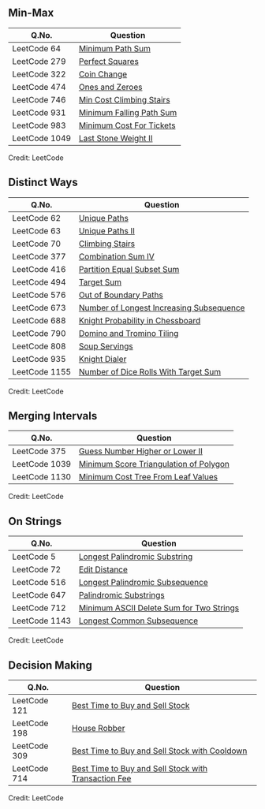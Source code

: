 ## Min-Max

| Q.No. | Question |
| --- | --- |
| LeetCode 64 | [Minimum Path Sum](https://grid47.xyz/leetcode/solution-64-minimum-path-sum/) |
| LeetCode 279 | [Perfect Squares](https://grid47.xyz/leetcode/solution-279-perfect-squares/) |
| LeetCode 322 | [Coin Change](https://grid47.xyz/leetcode/solution-322-coin-change/) |
| LeetCode 474 | [Ones and Zeroes](https://grid47.xyz/leetcode/solution-474-ones-and-zeroes/) |
| LeetCode 746 | [Min Cost Climbing Stairs](https://grid47.xyz/leetcode/solution-746-min-cost-climbing-stairs/) |
| LeetCode 931 | [Minimum Falling Path Sum](https://grid47.xyz/leetcode/solution-931-minimum-falling-path-sum/) |
| LeetCode 983 | [Minimum Cost For Tickets](https://grid47.xyz/leetcode/solution-983-minimum-cost-for-tickets/) |
| LeetCode 1049 | [Last Stone Weight II](https://grid47.xyz/leetcode/solution-1049-last-stone-weight-ii/) |

Credit: LeetCode

## Distinct Ways

| Q.No. | Question |
| --- | --- |
| LeetCode 62 | [Unique Paths](https://grid47.xyz/leetcode/solution-62-unique-paths/) |
| LeetCode 63 | [Unique Paths II](https://grid47.xyz/leetcode/solution-63-unique-paths-ii/) |
| LeetCode 70 | [Climbing Stairs](https://grid47.xyz/leetcode/solution-70-climbing-stairs/) |
| LeetCode 377 | [Combination Sum IV](https://grid47.xyz/leetcode/solution-377-combination-sum-iv/) |
| LeetCode 416 | [Partition Equal Subset Sum](https://grid47.xyz/leetcode/solution-416-partition-equal-subset-sum/) |
| LeetCode 494 | [Target Sum](https://grid47.xyz/leetcode/solution-494-target-sum/) |
| LeetCode 576 | [Out of Boundary Paths](https://grid47.xyz/leetcode/solution-576-out-of-boundary-paths/) |
| LeetCode 673 | [Number of Longest Increasing Subsequence](https://grid47.xyz/leetcode/solution-673-number-of-longest-increasing-subsequence/) |
| LeetCode 688 | [Knight Probability in Chessboard](https://grid47.xyz/leetcode/solution-688-knight-probability-in-chessboard/) |
| LeetCode 790 | [Domino and Tromino Tiling](https://grid47.xyz/leetcode/solution-790-domino-and-tromino-tiling/) |
| LeetCode 808 | [Soup Servings](https://grid47.xyz/leetcode/solution-808-soup-servings/) |
| LeetCode 935 | [Knight Dialer](https://grid47.xyz/leetcode/solution-935-knight-dialer/) |
| LeetCode 1155 | [Number of Dice Rolls With Target Sum](https://grid47.xyz/leetcode/solution-1155-number-of-dice-rolls-with-target-sum/) |

Credit: LeetCode

## Merging Intervals

| Q.No. | Question |
| --- | --- |
| LeetCode 375 | [Guess Number Higher or Lower II](https://grid47.xyz/leetcode/solution-375-guess-number-higher-or-lower-ii/) |
| LeetCode 1039 | [Minimum Score Triangulation of Polygon](https://grid47.xyz/leetcode/solution-1039-minimum-score-triangulation-of-polygon/) |
| LeetCode 1130 | [Minimum Cost Tree From Leaf Values](https://grid47.xyz/leetcode/solution-1130-minimum-cost-tree-from-leaf-values/) |

Credit: LeetCode

## On Strings

| Q.No. | Question |
| --- | --- |
| LeetCode 5 | [Longest Palindromic Substring](https://grid47.xyz/leetcode/solution-5-longest-palindromic-substring/) |
| LeetCode 72 | [Edit Distance](https://grid47.xyz/leetcode/solution-72-edit-distance/) |
| LeetCode 516 | [Longest Palindromic Subsequence](https://grid47.xyz/leetcode/solution-516-longest-palindromic-subsequence/) |
| LeetCode 647 | [Palindromic Substrings](https://grid47.xyz/leetcode/solution-647-palindromic-substrings/) |
| LeetCode 712 | [Minimum ASCII Delete Sum for Two Strings](https://grid47.xyz/leetcode/solution-712-minimum-ascii-delete-sum-for-two-strings/) |
| LeetCode 1143 | [Longest Common Subsequence](https://grid47.xyz/leetcode/solution-1143-longest-common-subsequence/) |

Credit: LeetCode

## Decision Making

| Q.No. | Question |
| --- | --- |
| LeetCode 121 | [Best Time to Buy and Sell Stock](https://grid47.xyz/leetcode/solution-121-best-time-to-buy-and-sell-stock/) |
| LeetCode 198 | [House Robber](https://grid47.xyz/leetcode/solution-198-house-robber/) |
| LeetCode 309 | [Best Time to Buy and Sell Stock with Cooldown](https://grid47.xyz/leetcode/solution-309-best-time-to-buy-and-sell-stock-with-cooldown/) |
| LeetCode 714 | [Best Time to Buy and Sell Stock with Transaction Fee](https://grid47.xyz/leetcode/solution-714-best-time-to-buy-and-sell-stock-with-transaction-fee/) |

Credit: LeetCode

